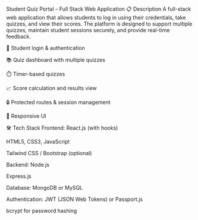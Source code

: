 Student Quiz Portal – Full Stack Web Application
📋 Description
A full-stack web application that allows students to log in using their credentials, take quizzes, and view their scores. The platform is designed to support multiple quizzes, maintain student sessions securely, and provide real-time feedback.

🔐 Student login & authentication

📚 Quiz dashboard with multiple quizzes

⏱️ Timer-based quizzes

📈 Score calculation and results view

🔒 Protected routes & session management

🎨 Responsive UI

🛠 Tech Stack
Frontend:
React.js (with hooks)

HTML5, CSS3, JavaScript

Tailwind CSS / Bootstrap (optional)

Backend:
Node.js

Express.js

Database:
MongoDB or MySQL

Authentication:
JWT (JSON Web Tokens) or Passport.js

bcrypt for password hashing

